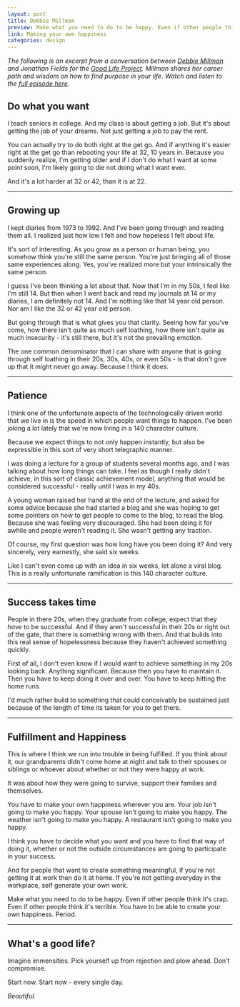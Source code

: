 ```yaml
---
layout: post
title: Debbie Millman
preview: Make what you need to do to be happy. Even if other people think it's crap.  
link: Making your own happiness 
categories: design  
---
```


*The following is an excerpt from a conversation between [Debbie Millman](http://debbiemillman.com/) and Jonathan Fields for the [Good Life Project](http://www.goodlifeproject.com/). Millman shares her career path and wisdom on how to find purpose in your life. Watch and listen to the [full episode here](http://www.youtube.com/watch?v=zwGLx7l1Ybc).*

## Do what you want

I teach seniors in college. And my class is about getting a job. But it's about getting the job of your dreams. Not just getting a job to pay the rent. 

You can actually try to do both right at the get go. And if anything it's easier right at the get go than rebooting your life at 32, 10 years in. Because you suddenly realize, I'm getting older and if I don't do what I want at some point soon, I'm likely going to die not doing what I want ever. 

And it's a lot harder at 32 or 42, than it is at 22. 

* * * 

## Growing up

I kept diaries from 1973 to 1992. And I've been going through and reading them all. I realized just how low I felt and how hopeless I felt about life. 

It's sort of interesting. As you grow as a person or human being, you somehow think you're still the same person. You're just bringing all of those same experiences along. Yes, you've realized more but your intrinsically the same person. 

I guess I've been thinking a lot about that. Now that I'm in my 50s, I feel like I'm still 14. But then when I went back and read my journals at 14 or my diaries, I am definitely not 14. And I'm nothing like that 14 year old person. Nor am I like the 32 or 42 year old person.

But going through that is what gives you that clarity. Seeing how far you've come, how there isn't quite as much self loathing, how there isn't quite as much insecurity - it's still there, but it's not the prevailing emotion. 

The one common denominator that I can share with anyone that is going through self loathing in their 20s, 30s, 40s, or even 50s - is that don't give up that it might never go away. Because I think it does. 

* * * 

## Patience

I think one of the unfortunate aspects of the technologically driven world that we live in is the speed in which people want things to happen. I've been joking a lot lately that we're now living in a 140 character culture. 

Because we expect things to not only happen instantly, but also be expressible in this sort of very short telegraphic manner. 

I was doing a lecture for a group of students several months ago, and I was talking about how long things can take. I feel as though I really didn't achieve, in this sort of classic achievement model, anything that would be considered successful - really until I was in my 40s. 

A young woman raised her hand at the end of the lecture, and asked for some advice because she had started a blog and she was hoping to get some pointers on how to get people to come to the blog, to read the blog. Because she was feeling very discouraged. She had been doing it for awhile and people weren't reading it. She wasn't getting any traction. 

Of course, my first question was how long have you been doing it? And very sincerely, very earnestly, she said six weeks. 

Like I can't even come up with an idea in six weeks, let alone a viral blog. This is a really unfortunate ramification is this 140 character culture. 

* * * 

## Success takes time

People in there 20s, when they graduate from college, expect that they *have* to be successful. And if they aren't successful in their 20s or right out of the gate, that there is something wrong with them. And that builds into this real sense of hopelessness because they haven't achieved something quickly. 

First of all, I don't even know if I would want to achieve something in my 20s looking back. Anything significant. Because then you have to maintain it. Then you have to keep doing it over and over. You have to keep hitting the home runs. 

I'd much rather build to something that could conceivably be sustained just because of the length of time its taken for you to get there. 

* * * 

## Fulfillment and Happiness 

This is where I think we run into trouble in being fulfilled. If you think about it, our grandparents didn't come home at night and talk to their spouses or siblings or whoever about whether or not they were happy at work. 

It was about how they were going to survive, support their families and themselves.  

You have to make your own happiness wherever you are. Your job isn't going to make you happy. Your spouse isn't going to make you happy. The weather isn't going to make you happy. A restaurant isn't going to make you happy. 

I think you have to decide what you want and you have to find that way of doing it, whether or not the outside circumstances are going to participate in your success.

And for people that want to create something meaningful, if you're not getting it at work then do it at home. If you're not getting everyday in the workplace, self generate your own work. 

Make what you need to do to be happy. Even if other people think it's crap. Even if other people think it's terrible. You have to be able to create your own happiness. Period. 

* * * 

## What's a good life? 

Imagine immensities. Pick yourself up from rejection and plow ahead. Don’t compromise.

Start now. Start now - every single day.

*Beautiful.*






 